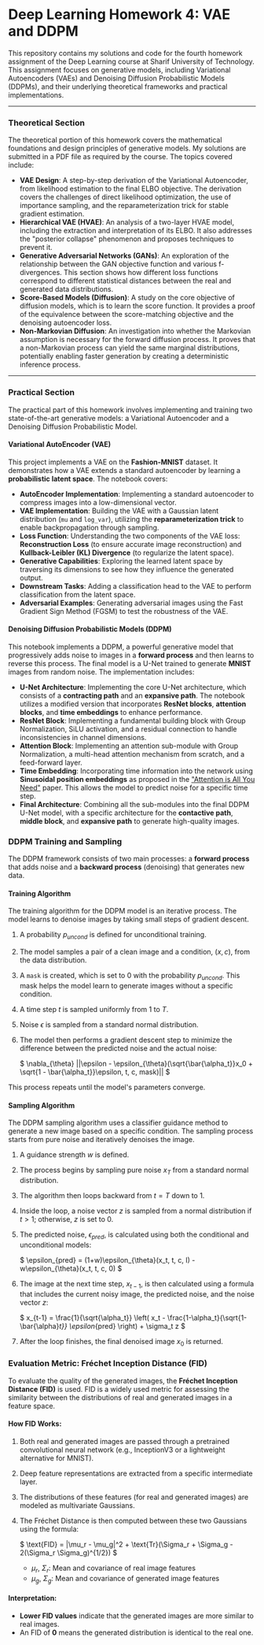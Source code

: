 # Deep Learning Homework 4: VAE and DDPM

This repository contains my solutions and code for the fourth homework assignment of the Deep Learning course at Sharif University of Technology. This assignment focuses on generative models, including Variational Autoencoders (VAEs) and Denoising Diffusion Probabilistic Models (DDPMs), and their underlying theoretical frameworks and practical implementations.

---

### **Theoretical Section**

The theoretical portion of this homework covers the mathematical foundations and design principles of generative models. My solutions are submitted in a PDF file as required by the course. The topics covered include:

* **VAE Design**: A step-by-step derivation of the Variational Autoencoder, from likelihood estimation to the final ELBO objective. The derivation covers the challenges of direct likelihood optimization, the use of importance sampling, and the reparameterization trick for stable gradient estimation.
* **Hierarchical VAE (HVAE)**: An analysis of a two-layer HVAE model, including the extraction and interpretation of its ELBO. It also addresses the "posterior collapse" phenomenon and proposes techniques to prevent it.
* **Generative Adversarial Networks (GANs)**: An exploration of the relationship between the GAN objective function and various f-divergences. This section shows how different loss functions correspond to different statistical distances between the real and generated data distributions.
* **Score-Based Models (Diffusion)**: A study on the core objective of diffusion models, which is to learn the score function. It provides a proof of the equivalence between the score-matching objective and the denoising autoencoder loss.
* **Non-Markovian Diffusion**: An investigation into whether the Markovian assumption is necessary for the forward diffusion process. It proves that a non-Markovian process can yield the same marginal distributions, potentially enabling faster generation by creating a deterministic inference process.

---

### **Practical Section**

The practical part of this homework involves implementing and training two state-of-the-art generative models: a Variational Autoencoder and a Denoising Diffusion Probabilistic Model.

#### **Variational AutoEncoder (VAE)**

This project implements a VAE on the **Fashion-MNIST** dataset. It demonstrates how a VAE extends a standard autoencoder by learning a **probabilistic latent space**. The notebook covers:

* **AutoEncoder Implementation**: Implementing a standard autoencoder to compress images into a low-dimensional vector.
* **VAE Implementation**: Building the VAE with a Gaussian latent distribution (`mu` and `log_var`), utilizing the **reparameterization trick** to enable backpropagation through sampling.
* **Loss Function**: Understanding the two components of the VAE loss: **Reconstruction Loss** (to ensure accurate image reconstruction) and **Kullback-Leibler (KL) Divergence** (to regularize the latent space).
* **Generative Capabilities**: Exploring the learned latent space by traversing its dimensions to see how they influence the generated output.
* **Downstream Tasks**: Adding a classification head to the VAE to perform classification from the latent space.
* **Adversarial Examples**: Generating adversarial images using the Fast Gradient Sign Method (FGSM) to test the robustness of the VAE.

#### **Denoising Diffusion Probabilistic Models (DDPM)**

This notebook implements a DDPM, a powerful generative model that progressively adds noise to images in a **forward process** and then learns to reverse this process. The final model is a U-Net trained to generate **MNIST** images from random noise. The implementation includes:

* **U-Net Architecture**: Implementing the core U-Net architecture, which consists of a **contracting path** and an **expansive path**. The notebook utilizes a modified version that incorporates **ResNet blocks**, **attention blocks**, and **time embeddings** to enhance performance.
* **ResNet Block**: Implementing a fundamental building block with Group Normalization, SiLU activation, and a residual connection to handle inconsistencies in channel dimensions.
* **Attention Block**: Implementing an attention sub-module with Group Normalization, a multi-head attention mechanism from scratch, and a feed-forward layer.
* **Time Embedding**: Incorporating time information into the network using **Sinusoidal position embeddings** as proposed in the ["Attention is All You Need"](https://arxiv.org/pdf/1706.03762.pdf) paper. This allows the model to predict noise for a specific time step.
* **Final Architecture**: Combining all the sub-modules into the final DDPM U-Net model, with a specific architecture for the **contactive path**, **middle block**, and **expansive path** to generate high-quality images.

### **DDPM Training and Sampling**

The DDPM framework consists of two main processes: a **forward process** that adds noise and a **backward process** (denoising) that generates new data.

#### **Training Algorithm**

The training algorithm for the DDPM model is an iterative process. The model learns to denoise images by taking small steps of gradient descent.

1.  A probability $p_{uncond}$ is defined for unconditional training.
2.  The model samples a pair of a clean image and a condition, $(x, c)$, from the data distribution.
3.  A `mask` is created, which is set to 0 with the probability $p_{uncond}$. This mask helps the model learn to generate images without a specific condition.
4.  A time step $t$ is sampled uniformly from 1 to $T$.
5.  Noise $\epsilon$ is sampled from a standard normal distribution.
6.  The model then performs a gradient descent step to minimize the difference between the predicted noise and the actual noise:
    
    $ \nabla_{\theta} ||\epsilon - \epsilon_{\theta}(\sqrt{\bar{\alpha_t}}x_0 + \sqrt{1 - \bar{\alpha_t}}\epsilon, t, c, mask)|| $

This process repeats until the model's parameters converge.

#### **Sampling Algorithm**

The DDPM sampling algorithm uses a classifier guidance method to generate a new image based on a specific condition. The sampling process starts from pure noise and iteratively denoises the image.

1.  A guidance strength $w$ is defined.
2.  The process begins by sampling pure noise $x_T$ from a standard normal distribution.
3.  The algorithm then loops backward from $t=T$ down to 1.
4.  Inside the loop, a noise vector $z$ is sampled from a normal distribution if $t>1$; otherwise, $z$ is set to 0.
5.  The predicted noise, $\epsilon_{pred}$, is calculated using both the conditional and unconditional models:
    
    $ \epsilon_{pred} = (1+w)\epsilon_{\theta}(x_t, t, c, I) - w\epsilon_{\theta}(x_t, t, c, 0) $
    
6.  The image at the next time step, $x_{t-1}$, is then calculated using a formula that includes the current noisy image, the predicted noise, and the noise vector $z$:
    
    $ x_{t-1} = \frac{1}{\sqrt{\alpha_t}} \left( x_t - \frac{1-\alpha_t}{\sqrt{1-\bar{\alpha}_t}} \epsilon_{pred} \right) + \sigma_t z $
    
7.  After the loop finishes, the final denoised image $x_0$ is returned.

### **Evaluation Metric: Fréchet Inception Distance (FID)**

To evaluate the quality of the generated images, the **Fréchet Inception Distance (FID)** is used. FID is a widely used metric for assessing the similarity between the distributions of real and generated images in a feature space.

#### **How FID Works:**

1.  Both real and generated images are passed through a pretrained convolutional neural network (e.g., InceptionV3 or a lightweight alternative for MNIST).
2.  Deep feature representations are extracted from a specific intermediate layer.
3.  The distributions of these features (for real and generated images) are modeled as multivariate Gaussians.
4.  The Fréchet Distance is then computed between these two Gaussians using the formula:
    
    $ \text{FID} = \|\mu_r - \mu_g\|^2 + \text{Tr}(\Sigma_r + \Sigma_g - 2(\Sigma_r \Sigma_g)^{1/2}) $
    
    * $\mu_r$, $\Sigma_r$: Mean and covariance of real image features
    * $\mu_g$, $\Sigma_g$: Mean and covariance of generated image features
    
#### **Interpretation:**

* **Lower FID values** indicate that the generated images are more similar to real images.
* An FID of **0** means the generated distribution is identical to the real one.
